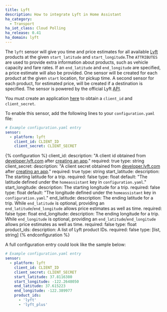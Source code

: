 ```yaml
---
title: Lyft
description: How to integrate Lyft in Home Assistant
ha_category:
  - Transport
ha_iot_class: Cloud Polling
ha_release: 0.41
ha_domain: lyft
---
```


The `lyft` sensor will give you time and price estimates for all available [Lyft](https://lyft.com) products at the given `start_latitude` and `start_longitude`.The `ATTRIBUTES` are used to provide extra information about products, such as vehicle capacity and fare rates. If an `end_latitude` and `end_longitude` are specified, a price estimate will also be provided. One sensor will be created for each product at the given `start` location, for pickup time. A second sensor for each product, for estimated price, will be created if a destination is specified. The sensor is powered by the official Lyft [API](https://developer.lyft.com/reference/).

You must create an application [here](https://www.lyft.com/developers/manage) to obtain a `client_id` and `client_secret`.

To enable this sensor, add the following lines to your `configuration.yaml` file:

```yaml
# Example configuration.yaml entry
sensor:
  - platform: lyft
    client_id: CLIENT_ID
    client_secret: CLIENT_SECRET
```

{% configuration %}
client_id:
  description: "A client id obtained from [developer.lyft.com](https://developer.lyft.com) after [creating an app](https://www.lyft.com/developers/manage)."
  required: true
  type: string
client_secret:
  description: "A client secret obtained from [developer.lyft.com](https://developer.lyft.com) after [creating an app](https://www.lyft.com/developers/manage)."
  required: true
  type: string
start_latitude:
  description: The starting latitude for a trip.
  required: false
  type: float
  default: "The latitude defined under the `homeassistant` key in `configuration.yaml`."
start_longitude:
  description: The starting longitude for a trip.
  required: false
  type: float
  default: "The longitude defined under the `homeassistant` key in `configuration.yaml`."
end_latitude:
  description: The ending latitude for a trip. While `end_latitude` is optional, providing an `end_latitude`/`end_longitude` allows price estimates as well as time.
  required: false
  type: float
end_longitude:
  description: The ending longitude for a trip. While `end_longitude` is optional, providing an `end_latitude`/`end_longitude` allows price estimates as well as time.
  required: false
  type: float
product_ids:
  description: A list of Lyft product IDs.
  required: false
  type: [list, string]
{% endconfiguration %}

A full configuration entry could look like the sample below:

```yaml
# Example configuration.yaml entry
sensor:
  - platform: lyft
    client_id: CLIENT_ID
    client_secret: CLIENT_SECRET
    start_latitude: 37.8116380
    start_longitude: -122.2648050
    end_latitude: 37.615223
    end_longitude: -122.389977
    product_ids:
      - 'lyft'
      - 'lyft_plus'
```
